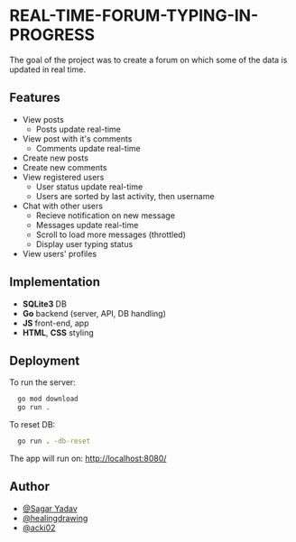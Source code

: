 # REAL-TIME-FORUM-TYPING-IN-PROGRESS

The goal of the project was to create a forum on which some of the data is updated in real time.

## Features

- View posts
  - Posts update real-time
- View post with it's comments
  - Comments update real-time
- Create new posts
- Create new comments
- View registered users
  - User status update real-time
  - Users are sorted by last activity, then username
- Chat with other users
  - Recieve notification on new message
  - Messages update real-time
  - Scroll to load more messages (throttled)
  - Display user typing status
- View users' profiles

## Implementation

- **SQLite3** DB
- **Go** backend (server, API, DB handling)
- **JS** front-end, app
- **HTML**, **CSS** styling

## Deployment

To run the server:

```bash
  go mod download
  go run .
```

To reset DB:

```bash
  go run . -db-reset
```

The app will run on: <http://localhost:8080/>

## Author

- [@Sagar Yadav](https://github.com/sagarishere)
- [@healingdrawing](https://healingdrawing.github.io/)
- [@acki02](https://01.gritlab.ax/git/acki02)

```

```
